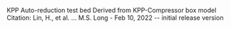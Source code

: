 KPP Auto-reduction test bed
Derived from KPP-Compressor box model
Citation: Lin, H., et al. ... 
M.S. Long - Feb 10, 2022 -- initial release version